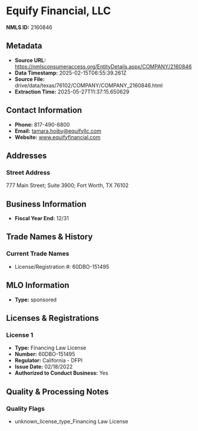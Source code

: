 # Equify Financial, LLC

**NMLS ID:** 2160846

## Metadata
- **Source URL:** https://nmlsconsumeraccess.org/EntityDetails.aspx/COMPANY/2160846
- **Data Timestamp:** 2025-02-15T06:55:39.261Z
- **Source File:** drive/data/texas/76102/COMPANY/COMPANY_2160846.html
- **Extraction Time:** 2025-05-27T11:37:15.650629

## Contact Information
- **Phone:** 817-490-6800
- **Email:** tamara.hoiby@equifyllc.com
- **Website:** www.equifyfinancial.com

## Addresses
### Street Address
777 Main Street; Suite 3900; Fort Worth, TX 76102

## Business Information
- **Fiscal Year End:** 12/31

## Trade Names & History
### Current Trade Names
- License/Registration #: 60DBO-151495

## MLO Information
- **Type:** sponsored

## Licenses & Registrations

### License 1
- **Type:** Financing Law License
- **Number:** 60DBO-151495
- **Regulator:** California - DFPI
- **Issue Date:** 02/18/2022
- **Authorized to Conduct Business:** Yes

## Quality & Processing Notes
### Quality Flags
- unknown_license_type_Financing Law License
